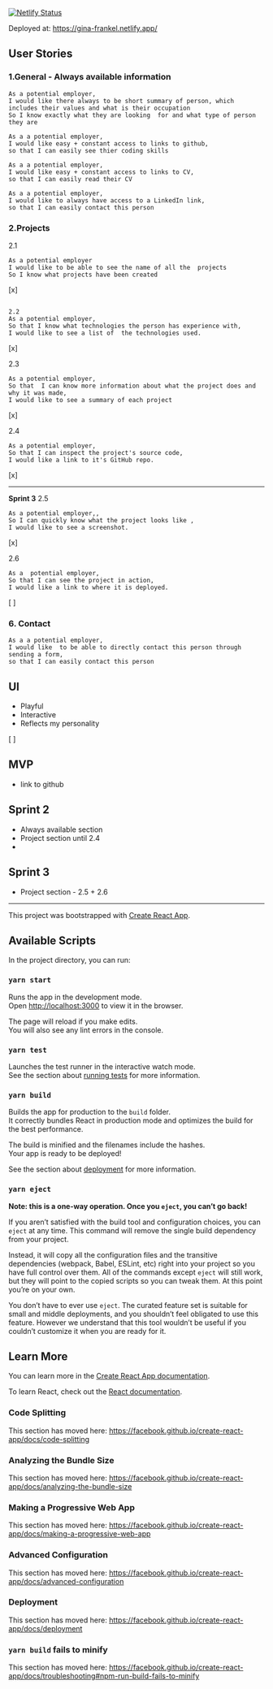 [![Netlify Status](https://api.netlify.com/api/v1/badges/c1c15dae-6982-4926-8f50-fc688f9a36ad/deploy-status)](https://app.netlify.com/sites/gina-frankel/deploys)

Deployed at:
https://gina-frankel.netlify.app/

## User Stories

### 1.General - Always available information

```
As a potential employer,
I would like there always to be short summary of person, which includes their values and what is their occupation
So I know exactly what they are looking  for and what type of person they are
```

```
As a a potential employer,
I would like easy + constant access to links to github,
so that I can easily see thier coding skills
```

```
As a a potential employer,
I would like easy + constant access to links to CV,
so that I can easily read their CV
```

```
As a a potential employer,
I would like to always have access to a LinkedIn link,
so that I can easily contact this person
```

### 2.Projects

2.1

```
As a potential employer
I would like to be able to see the name of all the  projects
So I know what projects have been created
```

[x]

```

2.2
As a potential employer,
So that I know what technologies the person has experience with,
I would like to see a list of  the technologies used.
```

[x]

2.3

```
As a potential employer,
So that  I can know more information about what the project does and why it was made,
I would like to see a summary of each project
```

[x]

2.4

```
As a potential employer,
So that I can inspect the project's source code,
I would like a link to it's GitHub repo.
```

[x]

---

**Sprint 3**
2.5

```
As a potential employer,,
So I can quickly know what the project looks like ,
I would like to see a screenshot.
```

[x]

2.6

```
As a  potential employer,
So that I can see the project in action,
I would like a link to where it is deployed.
```

[ ]

### 6. Contact

```
As a a potential employer,
I would like  to be able to directly contact this person through sending a form,
so that I can easily contact this person

```

## UI

- Playful
- Interactive
- Reflects my personality

[ ]

###

## MVP

- link to github

## Sprint 2

- Always available section
- Project section until 2.4
-

## Sprint 3

- Project section - 2.5 + 2.6

---

This project was bootstrapped with [Create React App](https://github.com/facebook/create-react-app).

## Available Scripts

In the project directory, you can run:

### `yarn start`

Runs the app in the development mode.<br />
Open [http://localhost:3000](http://localhost:3000) to view it in the browser.

The page will reload if you make edits.<br />
You will also see any lint errors in the console.

### `yarn test`

Launches the test runner in the interactive watch mode.<br />
See the section about [running tests](https://facebook.github.io/create-react-app/docs/running-tests) for more information.

### `yarn build`

Builds the app for production to the `build` folder.<br />
It correctly bundles React in production mode and optimizes the build for the best performance.

The build is minified and the filenames include the hashes.<br />
Your app is ready to be deployed!

See the section about [deployment](https://facebook.github.io/create-react-app/docs/deployment) for more information.

### `yarn eject`

**Note: this is a one-way operation. Once you `eject`, you can’t go back!**

If you aren’t satisfied with the build tool and configuration choices, you can `eject` at any time. This command will remove the single build dependency from your project.

Instead, it will copy all the configuration files and the transitive dependencies (webpack, Babel, ESLint, etc) right into your project so you have full control over them. All of the commands except `eject` will still work, but they will point to the copied scripts so you can tweak them. At this point you’re on your own.

You don’t have to ever use `eject`. The curated feature set is suitable for small and middle deployments, and you shouldn’t feel obligated to use this feature. However we understand that this tool wouldn’t be useful if you couldn’t customize it when you are ready for it.

## Learn More

You can learn more in the [Create React App documentation](https://facebook.github.io/create-react-app/docs/getting-started).

To learn React, check out the [React documentation](https://reactjs.org/).

### Code Splitting

This section has moved here: https://facebook.github.io/create-react-app/docs/code-splitting

### Analyzing the Bundle Size

This section has moved here: https://facebook.github.io/create-react-app/docs/analyzing-the-bundle-size

### Making a Progressive Web App

This section has moved here: https://facebook.github.io/create-react-app/docs/making-a-progressive-web-app

### Advanced Configuration

This section has moved here: https://facebook.github.io/create-react-app/docs/advanced-configuration

### Deployment

This section has moved here: https://facebook.github.io/create-react-app/docs/deployment

### `yarn build` fails to minify

This section has moved here: https://facebook.github.io/create-react-app/docs/troubleshooting#npm-run-build-fails-to-minify
